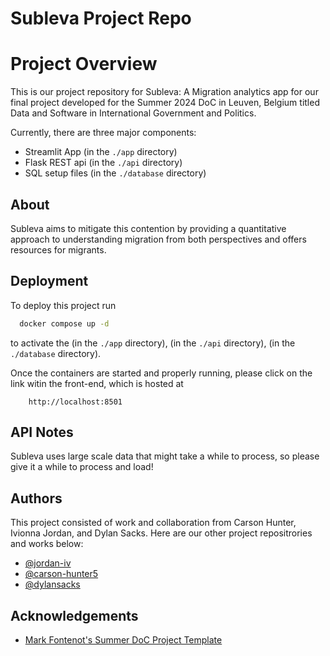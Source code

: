 # Subleva Project Repo

# Project Overview

This is our project repository for Subleva: A Migration analytics app for our final project developed for the Summer 2024 DoC in Leuven, Belgium titled Data and Software in International Government and Politics.

Currently, there are three major components:
- Streamlit App (in the `./app` directory)
- Flask REST api (in the `./api` directory)
- SQL setup files (in the `./database` directory)

## About
Subleva aims to mitigate this contention by providing a quantitative approach to understanding migration from both perspectives and offers resources for migrants.

## Deployment

To deploy this project run

```bash
  docker compose up -d
```
to activate the (in the `./app` directory), (in the `./api` directory), (in the `./database` directory). 

Once the containers are started and properly running, please click on the link witin the front-end, which is hosted at 

```
    http://localhost:8501
```

## API Notes
Subleva uses large scale data that might take a while to process, so please give it a while to process and load! 

## Authors
This project consisted of work and collaboration from Carson Hunter, Ivionna Jordan, and Dylan Sacks. Here are our other project repositrories and works below: 

- [@jordan-iv](https://www.github.com/jordan-iv)
- [@carson-hunter5](https://github.com/carson-hunter5)
- [@dylansacks](https://www.github.com/dylansacks)

## Acknowledgements
 - [Mark Fontenot's Summer DoC Project Template](https://github.com/NEU-Khoury-DoC/24su-doc-template)
